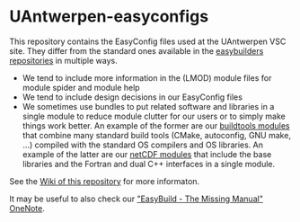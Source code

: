 # UAntwerpen-easyconfigs

This repository contains the EasyConfig files used at the UAntwerpen VSC site. 
They differ from the standard ones available in the 
[easybuilders repositories](https://github.com/easybuilders/easybuild-easyconfigs)
in multiple ways.
* We tend to include more information in the (LMOD) module files for 
  module spider and module help
* We tend to include design decisions in our EasyConfig files
* We sometimes use bundles to put related software and libraries in a single module
  to reduce module clutter for our users or to simply make things work better.
  An example of the former are our [buildtools modules](https://github.com/hpcuantwerpen/UAntwerpen-easyconfigs/tree/master/b/buildtools) 
  that combine many standard build tools (CMake, autoconfig, GNU make, ...) compiled with the
  standard OS compilers and OS libraries. An example of the latter are our 
  [netCDF modules](https://github.com/hpcuantwerpen/UAntwerpen-easyconfigs/tree/master/n/netCDF)
  that include the base libraries and the Fortran and dual C++ interfaces in a single module.

See the [Wiki of this repository](wiki) for more informaton.

It may be useful to also check our ["EasyBuild - The Missing Manual" OneNote](https://1drv.ms/f/s!AjGZCXJ9iRp3iptoom8jWWypyVu_0g).
